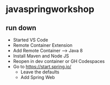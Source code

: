# javaspringworkshop

## run down

- Started VS Code 
- Remote Container Extension
- Add Remote Container --> Java 8
- Install Maven and Node JS
- Reopen in dev container or GH Codespaces
- Go to https://start.spring.io/
  - Leave the defaults
  - Add Spring Web

